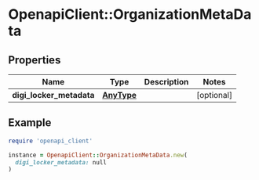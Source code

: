 # OpenapiClient::OrganizationMetaData

## Properties

| Name | Type | Description | Notes |
| ---- | ---- | ----------- | ----- |
| **digi_locker_metadata** | [**AnyType**](.md) |  | [optional] |

## Example

```ruby
require 'openapi_client'

instance = OpenapiClient::OrganizationMetaData.new(
  digi_locker_metadata: null
)
```

